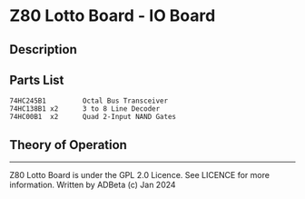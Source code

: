 # Z80 Lotto Board - IO Board
## Description

## Parts List
```
74HC245B1         Octal Bus Transceiver
74HC138B1 x2      3 to 8 Line Decoder
74HC00B1  x2      Quad 2-Input NAND Gates
```

## Theory of Operation

----
Z80 Lotto Board is under the GPL 2.0 Licence. See LICENCE for more information.
Written by ADBeta (c) Jan 2024
